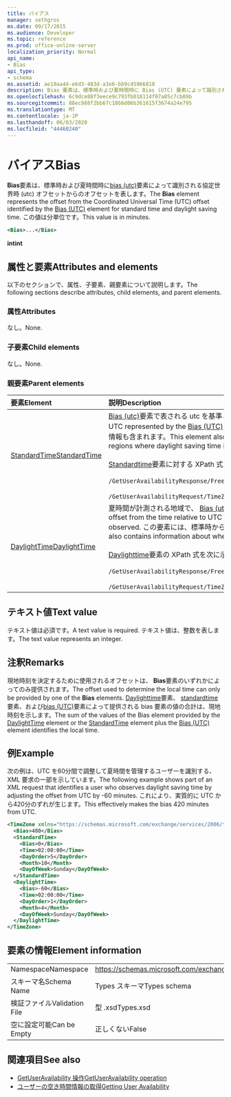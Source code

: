 ```yaml
---
title: バイアス
manager: sethgros
ms.date: 09/17/2015
ms.audience: Developer
ms.topic: reference
ms.prod: office-online-server
localization_priority: Normal
api_name:
- Bias
api_type:
- schema
ms.assetid: ae10aa44-e6d3-483d-a3e6-bb9c45966810
description: Bias 要素は、標準時および夏時間時に Bias (UTC) 要素によって識別される協定世界時 (UTC) オフセットからのオフセットを表します。 この値は分単位です。
ms.openlocfilehash: 6c9dce88f3eece9c793fb018114f07a85c7cb89b
ms.sourcegitcommit: 88ec988f2bb67c1866d06b361615f3674a24e795
ms.translationtype: MT
ms.contentlocale: ja-JP
ms.lasthandoff: 06/03/2020
ms.locfileid: "44460240"
---
```

# <a name="bias"></a><span data-ttu-id="04a43-104">バイアス</span><span class="sxs-lookup"><span data-stu-id="04a43-104">Bias</span></span>

<span data-ttu-id="04a43-105">**Bias**要素は、標準時および夏時間時に[bias (utc)](bias-utc.md)要素によって識別される協定世界時 (utc) オフセットからのオフセットを表します。</span><span class="sxs-lookup"><span data-stu-id="04a43-105">The **Bias** element represents the offset from the Coordinated Universal Time (UTC) offset identified by the [Bias (UTC)](bias-utc.md) element for standard time and daylight saving time.</span></span> <span data-ttu-id="04a43-106">この値は分単位です。</span><span class="sxs-lookup"><span data-stu-id="04a43-106">This value is in minutes.</span></span> 
  
```xml
<Bias>...</Bias>
```

<span data-ttu-id="04a43-107">**int**</span><span class="sxs-lookup"><span data-stu-id="04a43-107">**int**</span></span>

## <a name="attributes-and-elements"></a><span data-ttu-id="04a43-108">属性と要素</span><span class="sxs-lookup"><span data-stu-id="04a43-108">Attributes and elements</span></span>

<span data-ttu-id="04a43-109">以下のセクションで、属性、子要素、親要素について説明します。</span><span class="sxs-lookup"><span data-stu-id="04a43-109">The following sections describe attributes, child elements, and parent elements.</span></span>
  
### <a name="attributes"></a><span data-ttu-id="04a43-110">属性</span><span class="sxs-lookup"><span data-stu-id="04a43-110">Attributes</span></span>

<span data-ttu-id="04a43-111">なし。</span><span class="sxs-lookup"><span data-stu-id="04a43-111">None.</span></span>
  
### <a name="child-elements"></a><span data-ttu-id="04a43-112">子要素</span><span class="sxs-lookup"><span data-stu-id="04a43-112">Child elements</span></span>

<span data-ttu-id="04a43-113">なし。</span><span class="sxs-lookup"><span data-stu-id="04a43-113">None.</span></span>
  
### <a name="parent-elements"></a><span data-ttu-id="04a43-114">親要素</span><span class="sxs-lookup"><span data-stu-id="04a43-114">Parent elements</span></span>

|<span data-ttu-id="04a43-115">**要素**</span><span class="sxs-lookup"><span data-stu-id="04a43-115">**Element**</span></span>|<span data-ttu-id="04a43-116">**説明**</span><span class="sxs-lookup"><span data-stu-id="04a43-116">**Description**</span></span>|
|:-----|:-----|
|[<span data-ttu-id="04a43-117">StandardTime</span><span class="sxs-lookup"><span data-stu-id="04a43-117">StandardTime</span></span>](standardtime.md) <br/> | <span data-ttu-id="04a43-118">[Bias (utc)](bias-utc.md)要素で表される utc を基準とした時間からのオフセットを表します。</span><span class="sxs-lookup"><span data-stu-id="04a43-118">Represents an offset from the time relative to UTC represented by the [Bias (UTC)](bias-utc.md) element.</span></span> <span data-ttu-id="04a43-119">この要素には、夏時間が計測される地域で夏時間から標準時への切り替えに関する情報も含まれます。</span><span class="sxs-lookup"><span data-stu-id="04a43-119">This element also contains information about the transition to standard time from daylight saving time in regions where daylight saving time is observed.</span></span><br/><br/><span data-ttu-id="04a43-120">[Standardtime](standardtime.md)要素に対する XPath 式を次に示します。</span><span class="sxs-lookup"><span data-stu-id="04a43-120">The following are the XPath expressions to the [StandardTime](standardtime.md) element:</span></span><br/><br/>   `/GetUserAvailabilityResponse/FreeBusyResponseArray/FreeBusyResponse/FreeBusyView/WorkingHours/TimeZone/StandardTime` <br/><br/> `/GetUserAvailabilityRequest/TimeZone/StandardTime` <br/> |
|[<span data-ttu-id="04a43-121">DaylightTime</span><span class="sxs-lookup"><span data-stu-id="04a43-121">DaylightTime</span></span>](daylighttime.md) <br/> | <span data-ttu-id="04a43-122">夏時間が計測される地域で、 [Bias (utc)](bias-utc.md)要素によって表される utc を基準とした時刻からのオフセットを表します。</span><span class="sxs-lookup"><span data-stu-id="04a43-122">Represents an offset from the time relative to UTC represented by the [Bias (UTC)](bias-utc.md) element in regions where daylight saving time is observed.</span></span> <span data-ttu-id="04a43-123">この要素には、標準時から夏時間への切り替えが行われるタイミングに関する情報も含まれています。</span><span class="sxs-lookup"><span data-stu-id="04a43-123">This element also contains information about when the transition to daylight saving time from standard time occurs.</span></span>  <br/><br/><span data-ttu-id="04a43-124">[Daylighttime](daylighttime.md)要素の XPath 式を次に示します。</span><span class="sxs-lookup"><span data-stu-id="04a43-124">The following are the XPath expressions to the [DaylightTime](daylighttime.md) element:</span></span><br/><br/> `/GetUserAvailabilityResponse/FreeBusyResponseArray/FreeBusyResponse/FreeBusyView/WorkingHours/TimeZone/DaylightTime` <br/><br/> `/GetUserAvailabilityRequest/TimeZone/DaylightTime` <br/> |
   
## <a name="text-value"></a><span data-ttu-id="04a43-125">テキスト値</span><span class="sxs-lookup"><span data-stu-id="04a43-125">Text value</span></span>

<span data-ttu-id="04a43-126">テキスト値は必須です。</span><span class="sxs-lookup"><span data-stu-id="04a43-126">A text value is required.</span></span> <span data-ttu-id="04a43-127">テキスト値は、整数を表します。</span><span class="sxs-lookup"><span data-stu-id="04a43-127">The text value represents an integer.</span></span>
  
## <a name="remarks"></a><span data-ttu-id="04a43-128">注釈</span><span class="sxs-lookup"><span data-stu-id="04a43-128">Remarks</span></span>

<span data-ttu-id="04a43-129">現地時刻を決定するために使用されるオフセットは、 **Bias**要素のいずれかによってのみ提供されます。</span><span class="sxs-lookup"><span data-stu-id="04a43-129">The offset used to determine the local time can only be provided by one of the **Bias** elements.</span></span> <span data-ttu-id="04a43-130">[Daylighttime](daylighttime.md)要素、 [standardtime](standardtime.md)要素、および[bias (UTC)](bias-utc.md)要素によって提供される bias 要素の値の合計は、現地時刻を示します。</span><span class="sxs-lookup"><span data-stu-id="04a43-130">The sum of the values of the Bias element provided by the [DaylightTime](daylighttime.md) element or the [StandardTime](standardtime.md) element plus the [Bias (UTC)](bias-utc.md) element identifies the local time.</span></span> 
  
## <a name="example"></a><span data-ttu-id="04a43-131">例</span><span class="sxs-lookup"><span data-stu-id="04a43-131">Example</span></span>

<span data-ttu-id="04a43-132">次の例は、UTC を60分間で調整して夏時間を管理するユーザーを識別する、XML 要求の一部を示しています。</span><span class="sxs-lookup"><span data-stu-id="04a43-132">The following example shows part of an XML request that identifies a user who observes daylight saving time by adjusting the offset from UTC by -60 minutes.</span></span> <span data-ttu-id="04a43-133">これにより、実質的に UTC から420分のずれが生じます。</span><span class="sxs-lookup"><span data-stu-id="04a43-133">This effectively makes the bias 420 minutes from UTC.</span></span>
  
```xml
<TimeZone xmlns="https://schemas.microsoft.com/exchange/services/2006/types">
  <Bias>480</Bias>
  <StandardTime>
    <Bias>0</Bias>
    <Time>02:00:00</Time>
    <DayOrder>5</DayOrder>
    <Month>10</Month>
    <DayOfWeek>Sunday</DayOfWeek>
  </StandardTime>
  <DaylightTime>
    <Bias>-60</Bias>
    <Time>02:00:00</Time>
    <DayOrder>1</DayOrder>
    <Month>4</Month>
    <DayOfWeek>Sunday</DayOfWeek>
  </DaylightTime>
</TimeZone>
```

## <a name="element-information"></a><span data-ttu-id="04a43-134">要素の情報</span><span class="sxs-lookup"><span data-stu-id="04a43-134">Element information</span></span>

|||
|:-----|:-----|
|<span data-ttu-id="04a43-135">Namespace</span><span class="sxs-lookup"><span data-stu-id="04a43-135">Namespace</span></span>  <br/> |https://schemas.microsoft.com/exchange/services/2006/types  <br/> |
|<span data-ttu-id="04a43-136">スキーマ名</span><span class="sxs-lookup"><span data-stu-id="04a43-136">Schema Name</span></span>  <br/> |<span data-ttu-id="04a43-137">Types スキーマ</span><span class="sxs-lookup"><span data-stu-id="04a43-137">Types schema</span></span>  <br/> |
|<span data-ttu-id="04a43-138">検証ファイル</span><span class="sxs-lookup"><span data-stu-id="04a43-138">Validation File</span></span>  <br/> |<span data-ttu-id="04a43-139">型 .xsd</span><span class="sxs-lookup"><span data-stu-id="04a43-139">Types.xsd</span></span>  <br/> |
|<span data-ttu-id="04a43-140">空に設定可能</span><span class="sxs-lookup"><span data-stu-id="04a43-140">Can be Empty</span></span>  <br/> |<span data-ttu-id="04a43-141">正しくない</span><span class="sxs-lookup"><span data-stu-id="04a43-141">False</span></span>  <br/> |
   
## <a name="see-also"></a><span data-ttu-id="04a43-142">関連項目</span><span class="sxs-lookup"><span data-stu-id="04a43-142">See also</span></span>

- [<span data-ttu-id="04a43-143">GetUserAvailability 操作</span><span class="sxs-lookup"><span data-stu-id="04a43-143">GetUserAvailability operation</span></span>](getuseravailability-operation.md)
- [<span data-ttu-id="04a43-144">ユーザーの空き時間情報の取得</span><span class="sxs-lookup"><span data-stu-id="04a43-144">Getting User Availability</span></span>](https://msdn.microsoft.com/library/d4133fcb-9b0f-4e6b-aadf-a389da83516a%28Office.15%29.aspx)

